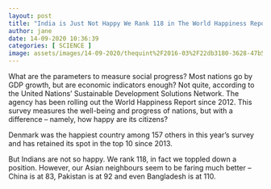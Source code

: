 ```yaml
---
layout: post
title: "India is Just Not Happy We Rank 118 in The World Happiness Report"
author: jane 
date: 14-09-2020 10:36:39 
categories: [ SCIENCE ] 
image: assets/images/14-09-2020/thequint%2F2016-03%2F22db3180-3628-47b5-a9b9-43ae12ae65e6%2FSad-India.jpg
---
```

What are the parameters to measure social progress? Most nations go by GDP growth, but are economic indicators enough? Not quite, according to the United Nations’ Sustainable Development Solutions Network. The agency has been rolling out the World Happiness Report since 2012. This survey measures the well-being and progress of nations, but with a difference – namely, how happy are its citizens?

Denmark was the happiest country among 157 others in this year’s survey and has retained its spot in the top 10 since 2013.

But Indians are not so happy. We rank 118, in fact we toppled down a position. However, our Asian neighbours seem to be faring much better – China is at 83, Pakistan is at 92 and even Bangladesh is at 110.